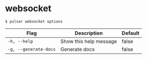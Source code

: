 # websocket



```shell
$ pulsar websocket options
```

|Flag|Description|Default|
|---|---|---|
| `-h, --help` | Show this help message|false|
| `-g, --generate-docs` | Generate docs|false|

